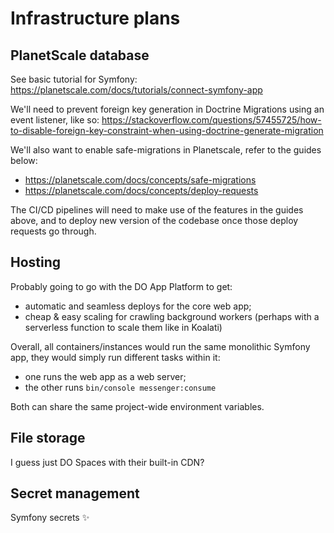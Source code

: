 # Infrastructure plans

## PlanetScale database
See basic tutorial for Symfony: https://planetscale.com/docs/tutorials/connect-symfony-app

We'll need to prevent foreign key generation in Doctrine Migrations using an event listener, like so: https://stackoverflow.com/questions/57455725/how-to-disable-foreign-key-constraint-when-using-doctrine-generate-migration

We'll also want to enable safe-migrations in Planetscale, refer to the guides below:
- https://planetscale.com/docs/concepts/safe-migrations
- https://planetscale.com/docs/concepts/deploy-requests

The CI/CD pipelines will need to make use of the features in the guides above, and to deploy new version of the codebase once those deploy requests go through.

## Hosting

Probably going to go with the DO App Platform to get:
- automatic and seamless deploys for the core web app;
- cheap & easy scaling for crawling background workers (perhaps with a serverless function to scale them like in Koalati)

Overall, all containers/instances would run the same monolithic Symfony app, they would simply run different tasks within it:
- one runs the web app as a web server;
- the other runs `bin/console messenger:consume`

Both can share the same project-wide environment variables.

## File storage

I guess just DO Spaces with their built-in CDN?

## Secret management

Symfony secrets ✨

